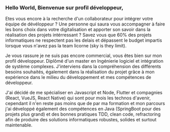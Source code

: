 


### Hello World, Bienvenue sur profil développeur, 

Etes vous encore à la recherche d'un collaborateur pour intégrer votre équipe de dévéloppeur ? Une personne qui saura vous accompagner à faire les bons choix dans votre digitalisation et apporter son savoir dans la réalisation des projets intérressant ? 
Savez vous que 60% des projets informatiques ne respectent pas les delais et dépassent le budget impartis lorsque vous n'avez pas la team licorne (sky is they limit). 

Je vous rassure je ne suis pas encore commercial, vous êtes bien sur mon profil développeur. 
Diplômé d'un master en Ingénierie logiciel et intégration de système complexes. J'interviens dans la compréhension des différents besoins souhaités, également dans la réalisation du projet grâce à mon expérience dans le milieu du développement et mes compétences de développeur. 

J'ai décidé de me spécialiser en Javascript et Node, Flutter et compagnies (React, VueJS, React Native) qui sont pour mois les technos d'avenir, cependant il n'en reste pas moins que de par ma formation et mon parcours j'ai développé également des compétences en Java (SpringBoot pour des projets plus grand) et des bonnes pratiques TDD, clean code, refractoring afin de produire des solutions informatiques robustes, solides et surtout maintenable.




<!--
**olbys/olbys** is a ✨ _special_ ✨ repository because its `README.md` (this file) appears on your GitHub profile.

Here are some ideas to get you started:

- 🔭 I’m currently working on ...
- 🌱 I’m currently learning ...
- 👯 I’m looking to collaborate on ...
- 🤔 I’m looking for help with ...
- 💬 Ask me about ...
- 📫 How to reach me: ...
- 😄 Pronouns: ...
- ⚡ Fun fact: ...
-->
